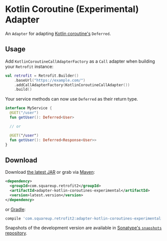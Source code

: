 Kotlin Coroutine (Experimental) Adapter
=======================================

An `Adapter` for adapting [Kotlin coroutine's][1] `Deferred`.


Usage
-----

Add `KotlinCoroutineCallAdapterFactory` as a `Call` adapter when building your `Retrofit` instance:
```kotlin
val retrofit = Retrofit.Builder()
    .baseUrl("https://example.com/")
    .addCallAdapterFactory(KotlinCoroutineCallAdapter())
    .build()
```

Your service methods can now use `Deferred` as their return type.
```kotlin
interface MyService {
  @GET("/user")
  fun getUser(): Deferred<User>

  // or

  @GET("/user")
  fun getUser(): Deferred<Response<User>>
}
```


Download
--------

Download [the latest JAR][2] or grab via [Maven][3]:
```xml
<dependency>
  <groupId>com.squareup.retrofit2</groupId>
  <artifactId>adapter-kotlin-coroutines-experimental</artifactId>
  <version>latest.version</version>
</dependency>
```
or [Gradle][3]:
```groovy
compile 'com.squareup.retrofit2:adapter-kotlin-coroutines-experimental:latest.version'
```

Snapshots of the development version are available in [Sonatype's `snapshots` repository][snap].



 [1]: https://kotlinlang.org/docs/reference/coroutines.html
 [2]: https://search.maven.org/remote_content?g=com.squareup.retrofit2&a=adapter-kotlin-coroutines-experimental&v=LATEST
 [3]: http://search.maven.org/#search%7Cga%7C1%7Cg%3A%22com.squareup.retrofit2%22%20a%3A%22adapter-kotlin-coroutines-experimental%22
 [snap]: https://oss.sonatype.org/content/repositories/snapshots/
